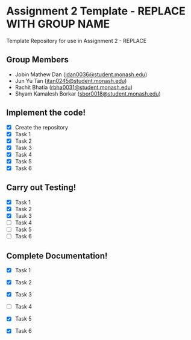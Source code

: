 # Assignment 2 Template - REPLACE WITH GROUP NAME

Template Repository for use in Assignment 2 - REPLACE

## Group Members

- Jobin Mathew Dan (jdan0036@student.monash.edu)
- Jun Yu Tan (jtan0245@student.monash.edu)
- Rachit Bhatia (rbha0031@student.monash.edu)
- Shyam Kamalesh Borkar (sbor0018@student.monash.edu)

## Implement the code!

- [x] Create the repository
- [x] Task 1
- [x] Task 2
- [x] Task 3
- [x] Task 4
- [x] Task 5
- [x] Task 6

## Carry out Testing!
- [x] Task 1
- [x] Task 2
- [x] Task 3
- [ ] Task 4
- [ ] Task 5
- [ ] Task 6

## Complete Documentation!
- [x] Task 1
- [x] Task 2
- [x] Task 3
- [ ] Task 4
- [x] Task 5
- [x] Task 6


